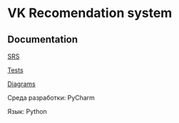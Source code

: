 
# VK Recomendation system
## Documentation
[SRS](https://github.com/AliakseiPischyk/VK_recommendation_system/blob/master/SRS.md) 

[Tests](https://github.com/AliakseiPischyk/VK_recommendation_system/tree/master/Testing) 

[Diagrams](https://github.com/AliakseiPischyk/VK_recommendation_system/tree/master/diagrams) 

Среда разработки: PyCharm

Язык: Python

